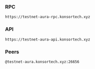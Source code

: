### RPC
```
https://testnet-aura-rpc.konsortech.xyz
```

### API
```
https://testnet-aura-api.konsortech.xyz
```

### Peers
```
@testnet-aura.konsortech.xyz:26656
```
